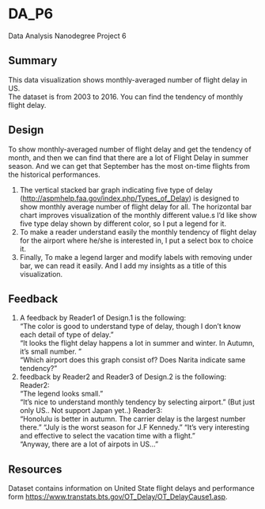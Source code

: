# DA_P6
Data Analysis Nanodegree Project 6  

## Summary  
This data visualization shows monthly-averaged number of flight delay in US.  
The dataset is from 2003 to 2016. You can find the tendency of monthly flight delay.

## Design  
To show monthly-averaged number of flight delay and get the tendency of month, and then we can find that there are a lot of Flight Delay in summer season. And we can get that September has the most on-time flights from the historical performances.  
  
1. The vertical stacked bar graph indicating five type of delay (<http://aspmhelp.faa.gov/index.php/Types_of_Delay>) is designed to show monthly average number of flight delay for all.
The horizontal bar chart improves visualization of the monthly different value.s
I’d like show five type delay shown by different color, so I put a legend for it.  
2. To make a reader understand easily the monthly tendency of flight delay for the airport where he/she is interested in, I put a select box to choice it.  
3. Finally, To make a legend larger and modify labels with removing under bar, we can read it easily. And I add my insights as a title of this visualization.  

## Feedback  
1. A feedback by Reader1 of Design.1 is the following:  
“The color is good to understand type of delay, though I don’t know each detail of type of delay.”  
“It looks the flight delay happens a lot in summer and winter. In Autumn, it’s small number. ”  
“Which airport does this graph consist of? Does Narita indicate same tendency?”  
2. feedback by Reader2 and Reader3 of Design.2 is the following:  
Reader2:  
“The legend looks small.”  
“It’s nice to understand monthly tendency by selecting airport.” (But just only US.. Not support Japan yet..)
Reader3:  
“Honolulu is better in autumn. The carrier delay is the largest number there.”
“July is the worst season for J.F Kennedy.” “It’s very interesting and effective to select the vacation time with a flight.”  
“Anyway, there are a lot of airpots in US…”  
 

## Resources 
Dataset contains information on United State flight delays and performance form <https://www.transtats.bts.gov/OT_Delay/OT_DelayCause1.asp>.


